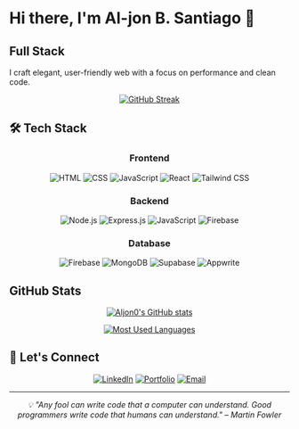 # Hi there, I'm Al-jon B. Santiago 👋

## Full Stack

I craft elegant, user-friendly web with a focus on performance and clean code.

<div align="center">
  
  [![GitHub Streak](https://streak-stats.demolab.com?user=Aljon0&theme=tokyonight&hide_border=true&border_radius=10)](https://git.io/streak-stats)
  
</div>

## 🛠️ Tech Stack

<div align="center">
  
### Frontend
  <p>
    <img src="https://img.shields.io/badge/HTML5-E34F26?style=for-the-badge&logo=html5&logoColor=white" alt="HTML" />
    <img src="https://img.shields.io/badge/CSS3-1572B6?style=for-the-badge&logo=css3&logoColor=white" alt="CSS" />
    <img src="https://img.shields.io/badge/JavaScript-F7DF1E?style=for-the-badge&logo=javascript&logoColor=black" alt="JavaScript" />
    <img src="https://img.shields.io/badge/React-20232A?style=for-the-badge&logo=react&logoColor=61DAFB" alt="React" />
    <img src="https://img.shields.io/badge/Tailwind_CSS-38B2AC?style=for-the-badge&logo=tailwind-css&logoColor=white" alt="Tailwind CSS" />
  </p>
</div>

<div align="center">
  
  ### Backend
  <p>
    <img src="https://img.shields.io/badge/Node.js-339933?style=for-the-badge&logo=nodedotjs&logoColor=white" alt="Node.js" />
    <img src="https://img.shields.io/badge/Express.js-000000?style=for-the-badge&logo=express&logoColor=white" alt="Express.js" />
    <img src="https://img.shields.io/badge/JavaScript-F7DF1E?style=for-the-badge&logo=javascript&logoColor=black" alt="JavaScript" />
    <img src="https://img.shields.io/badge/Firebase-FFCA28?style=for-the-badge&logo=firebase&logoColor=black" alt="Firebase" />
  </p>
</div>


<div align="center">

  ### Database
  <p>
    <img src="https://img.shields.io/badge/Firebase-FFCA28?style=for-the-badge&logo=firebase&logoColor=black" alt="Firebase" />
    <img src="https://img.shields.io/badge/MongoDB-4EA94B?style=for-the-badge&logo=mongodb&logoColor=white" alt="MongoDB" />
    <img src="https://img.shields.io/badge/Supabase-3ECF8E?style=for-the-badge&logo=supabase&logoColor=white" alt="Supabase" />
    <img src="https://img.shields.io/badge/Appwrite-F02E65?style=for-the-badge&logo=appwrite&logoColor=white" alt="Appwrite" />
  </p>
</div>

## GitHub Stats

<div align="center">
  
  [![Aljon0's GitHub stats](https://github-readme-stats.vercel.app/api?username=Aljon0&show_icons=true&theme=tokyonight&hide_border=true&count_private=true)](https://github.com/anuraghazra/github-readme-stats)

  [![Most Used Languages](https://github-readme-stats.vercel.app/api/top-langs/?username=Aljon0&layout=compact&theme=tokyonight&hide_border=true)](https://github.com/anuraghazra/github-readme-stats)
  
</div>

## 🔗 Let's Connect

<div align="center">

[![LinkedIn](https://img.shields.io/badge/LinkedIn-0077B5?style=for-the-badge&logo=linkedin&logoColor=white)](https://www.linkedin.com/in/santiago-al-jon-b-31a478281/)
[![Portfolio](https://img.shields.io/badge/Portfolio-000000?style=for-the-badge&logo=About.me&logoColor=white)](https://yourportfolio.com)
[![Email](https://img.shields.io/badge/Email-D14836?style=for-the-badge&logo=gmail&logoColor=white)](mailto:aljons@gmail.com)

</div>

---

<div align="center">
  <i>💡 "Any fool can write code that a computer can understand. Good programmers write code that humans can understand." – Martin Fowler</i>
</div>
